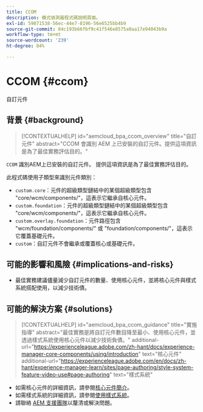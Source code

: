 ```yaml
---
title: CCOM
description: 模式偵測器程式碼說明頁面。
exl-id: 59071538-56ec-44e7-8196-56e6525bb4b9
source-git-commit: 84c193b66fbf9c41f546e8575a0aa17e94043b9a
workflow-type: tm+mt
source-wordcount: '239'
ht-degree: 84%

---
```


# CCOM {#ccom}

自訂元件

## 背景 {#background}

>[!CONTEXTUALHELP]
>id="aemcloud_bpa_ccom_overview"
>title="自訂元件"
>abstract="CCOM 會識別 AEM 上已安裝的自訂元件。提供這項資訊是為了最佳實務評估目的。"

`CCOM` 識別AEM上已安裝的自訂元件。 提供這項資訊是為了最佳實務評估目的。

此程式碼使用子類型來識別元件類別：

* `custom.core`：元件的超級類型鏈結中的某個超級類型包含 &quot;core/wcm/components/&quot;，這表示它繼承自核心元件。
* `custom.foundation`：元件的超級類型鏈結中的某個超級類型包含 &quot;core/wcm/components/&quot;，這表示它繼承自核心元件。
* `custom.overlay.foundation`：元件路徑包含 &quot;wcm/foundation/components/&quot; 或 &quot;foundation/components/&quot;，這表示它覆蓋基礎元件。
* `custom`：自訂元件不會繼承或覆蓋核心或基礎元件。

## 可能的影響和風險 {#implications-and-risks}

* 最佳實務建議儘量減少自訂元件的數量、使用核心元件，並將核心元件與樣式系統搭配使用，以減少技術債。

## 可能的解決方案 {#solutions}

>[!CONTEXTUALHELP]
>id="aemcloud_bpa_ccom_guidance"
>title="實施指導"
>abstract="最佳實務是將自訂元件數目降至最小、使用核心元件，並透過樣式系統使用核心元件以減少技術負債。"
>additional-url="https://experienceleague.adobe.com/zh-hant/docs/experience-manager-core-components/using/introduction" text="核心元件"
>additional-url="https://experienceleague.adobe.com/en/docs/zh-hant/experience-manager-learn/sites/page-authoring/style-system-feature-video-use#page-authoring" text="樣式系統"

* 如需核心元件的詳細資訊，請參閱[核心元件簡介](https://experienceleague.adobe.com/zh-hant/docs/experience-manager-core-components/using/introduction)。
* 如需樣式系統的詳細資訊，請參閱[使用樣式系統](https://experienceleague.adobe.com/en/docs/zh-hant/experience-manager-learn/sites/page-authoring/style-system-feature-video-use#page-authoring)。
* 請聯絡 [AEM 支援團隊](https://helpx.adobe.com/tw/enterprise/using/support-for-experience-cloud.html)以釐清或解決問題。
